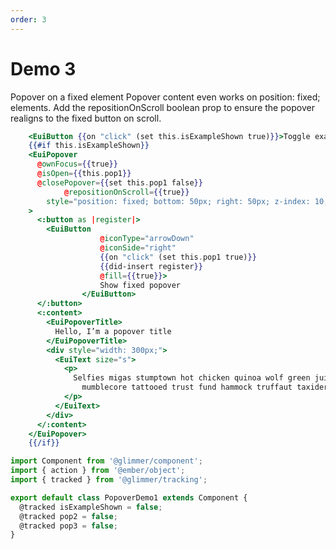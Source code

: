 ```yaml
---
order: 3
---
```


# Demo 3

Popover on a fixed element
Popover content even works on position: fixed; elements. Add the repositionOnScroll boolean prop to ensure the popover realigns to the fixed button on scroll.

```hbs template
	<EuiButton {{on "click" (set this.isExampleShown true)}}>Toggle example</EuiButton>
	{{#if this.isExampleShown}}
	<EuiPopover
      @ownFocus={{true}}
      @isOpen={{this.pop1}}
      @closePopover={{set this.pop1 false}}
			@repositionOnScroll={{true}}
		style="position: fixed; bottom: 50px; right: 50px; z-index: 10;"
    >
      <:button as |register|>
        <EuiButton
					@iconType="arrowDown"
					@iconSide="right"
					{{on "click" (set this.pop1 true)}}
					{{did-insert register}}
					@fill={{true}}>
					Show fixed popover
				</EuiButton>
      </:button>
      <:content>
        <EuiPopoverTitle>
          Hello, I’m a popover title
        </EuiPopoverTitle>
        <div style="width: 300px;">
          <EuiText size="s">
            <p>
              Selfies migas stumptown hot chicken quinoa wolf green juice,
                mumblecore tattooed trust fund hammock truffaut taxidermy kogi.
            </p>
          </EuiText>
        </div>
      </:content>
    </EuiPopover>
	{{/if}}
```

```javascript component
import Component from '@glimmer/component';
import { action } from '@ember/object';
import { tracked } from '@glimmer/tracking';

export default class PopoverDemo1 extends Component {
  @tracked isExampleShown = false;
  @tracked pop2 = false;
  @tracked pop3 = false;
}
```
